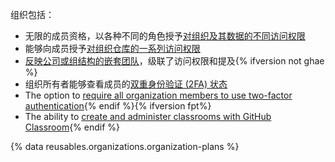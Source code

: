 组织包括：
- 无限的成员资格，以各种不同的角色授予[对组织及其数据的不同访问权限](/articles/permission-levels-for-an-organization)
- 能够向成员授予[对组织仓库的一系列访问权限](/articles/repository-permission-levels-for-an-organization)
- [反映公司或组结构的嵌套团队](/articles/about-teams)，级联了访问权限和提及{% ifversion not ghae %}
- 组织所有者能够查看成员的[双重身份验证 (2FA) 状态](/articles/about-two-factor-authentication)
- The option to [require all organization members to use two-factor authentication](/articles/requiring-two-factor-authentication-in-your-organization){% endif %}{% ifversion fpt%}
- The ability to [create and administer classrooms with GitHub Classroom](/education/manage-coursework-with-github-classroom/teach-with-github-classroom/manage-classrooms){% endif %}

{% data reusables.organizations.organization-plans %}
